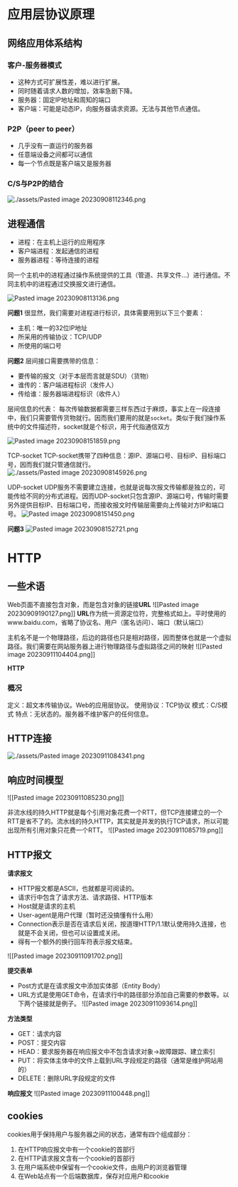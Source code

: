 # 应用层协议原理
## 网络应用体系结构
### 客户-服务器模式
- 这种方式可扩展性差，难以进行扩展。
- 同时随着请求人数的增加，效率急剧下降。
- 服务器：固定IP地址和周知的端口
- 客户端：可能是动态IP，向服务器请求资源。无法与其他节点通信。

### P2P（peer to peer）
- 几乎没有一直运行的服务器
- 任意端设备之间都可以通信
- 每一个节点既是客户端又是服务器

### C/S与P2P的结合
![./assets/Pasted image 20230908112346.png](./assets/Pasted%20image%2020230908112346.png)

## 进程通信
- 进程：在主机上运行的应用程序
- 客户端进程：发起通信的进程
- 服务器进程：等待连接的进程

同一个主机中的进程通过操作系统提供的工具（管道、共享文件...）进行通信。不同主机中的进程通过交换报文进行通信。

![Pasted image 20230908113136.png](./assets/Pasted%20image%2020230908113136.png)

**问题1**
很显然，我们需要对进程进行标识，具体需要用到以下三个要素：
- 主机：唯一的32位IP地址
- 所采用的传输协议：TCP/UDP
- 所使用的端口号

**问题2**
层间接口需要携带的信息：
- 要传输的报文（对于本层而言就是SDU）（货物）
- 谁传的：客户端进程标识（发件人）
- 传给谁：服务器端进程标识（收件人）

层间信息的代表：
每次传输数据都需要三样东西过于麻烦，事实上在一段连接中，我们只需要管传货物就行。因而我们要用的就是`socket`。类似于我们操作系统中的文件描述符，socket就是个标识，用于代指通信双方

![Pasted image 20230908151859.png](./assets/Pasted%20image%2020230908151859.png)

TCP-socket
TCP-socket携带了四种信息：源IP、源端口号、目标IP、目标端口号，因而我们就只管通信就行。
![./assets/Pasted image 20230908145926.png](./assets/Pasted%20image%2020230908145926.png)

UDP-socket
UDP服务不需要建立连接，也就是说每次报文传输都是独立的，可能传给不同的分布式进程。因而UDP-socket只包含源IP、源端口号，传输时需要另外提供目标IP、目标端口号，而接收报文时传输层需要向上传输对方IP和端口号。
![Pasted image 20230908151450.png](./assets/Pasted%20image%2020230908151450.png)

**问题3**
![Pasted image 20230908152721.png](./assets/Pasted%20image%2020230908152721.png)

# HTTP
## 一些术语
Web页面不直接包含对象，而是包含对象的链接**URL**
![[Pasted image 20230909190127.png]]
**URL**作为统一资源定位符，完整格式如上。平时使用的www.baidu.com，省略了协议名、用户（匿名访问）、端口（默认端口）

主机名不是一个物理路径，后边的路径也只是相对路径，因而整体也就是一个虚拟路径。我们需要在网站服务器上进行物理路径与虚拟路径之间的映射
![[Pasted image 20230911104404.png]]

**HTTP**
### 概况
定义：超文本传输协议。Web的应用层协议。
使用协议：TCP协议
模式：C/S模式
特点：无状态的。服务器不维护客户的任何信息。

## HTTP连接
![./assets/Pasted image 20230911084341.png](./assets/Pasted%20image%2020230911084341.png)
## 响应时间模型
![[Pasted image 20230911085230.png]]

非流水线的持久HTTP就是每个引用对象花费一个RTT，但TCP连接建立的一个RTT是省不了的。流水线的持久HTTP，其实就是并发的执行TCP请求，所以可能出现所有引用对象只花费一个RTT。
![[Pasted image 20230911085719.png]]

## HTTP报文
**请求报文**
- HTTP报文都是ASCII，也就都是可阅读的。
- 请求行中包含了请求方法、请求路径、HTTP版本
- Host就是请求的主机
- User-agent是用户代理（暂时还没搞懂有什么用）
- Connection表示是否在请求后关闭，按道理HTTP/1.1默认使用持久连接，也就是不会关闭，但也可以设置成关闭。
- 得有一个额外的换行回车符表示报文结束。

![[Pasted image 20230911091702.png]]

**提交表单**
- Post方式是在请求报文中添加实体部（Entity Body）
- URL方式是使用GET命令，在请求行中的路径部分添加自己需要的参数等。以下两个链接就是例子。
![[Pasted image 20230911093614.png]]

**方法类型**
- GET：请求内容
- POST：提交内容
- HEAD：要求服务器在响应报文中不包含请求对象->故障跟踪、建立索引
- PUT：将实体主体中的文件上载到URL字段规定的路径（通常是维护网站用的）
- DELETE：删除URL字段规定的文件

**响应报文**
![[Pasted image 20230911100448.png]]
## cookies
cookies用于保持用户与服务器之间的状态，通常有四个组成部分：
1. 在HTTP响应报文中有一个cookie的首部行
2. 在HTTP请求报文含有一个cookie的首部行
3. 在用户端系统中保留有一个cookie文件，由用户的浏览器管理
4. 在Web站点有一个后端数据库，保存对应用户和cookie